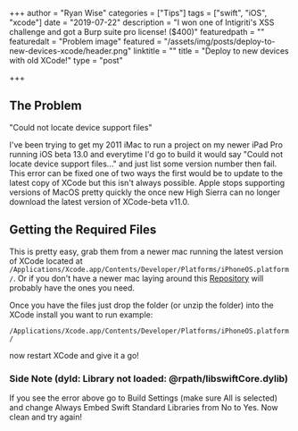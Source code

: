 +++
author = "Ryan Wise"
categories = ["Tips"]
tags = ["swift", "iOS", "xcode"]
date = "2019-07-22"
description = "I won one of Intigriti's XSS challenge and got a Burp suite pro license! ($400)"
featuredpath = ""
featuredalt = "Problem image"
featured = "/assets/img/posts/deploy-to-new-devices-xcode/header.png"
linktitle = ""
title = "Deploy to new devices with old XCode!"
type = "post"

+++

## The Problem
"Could not locate device support files"

I've been trying to get my 2011 iMac to run a project on my newer iPad Pro running iOS beta 13.0 and everytime I'd go to build it would say "Could not locate device support files..." and just list some version number then fail. This error can be fixed one of two ways the first would be to update to the latest copy of XCode but this isn't always possible. Apple stops supporting versions of MacOS pretty quickly the once new High Sierra can no longer download the latest version of XCode-beta v11.0.

## Getting the Required Files

This is pretty easy, grab them from a newer mac running the latest version of XCode located at `/Applications/Xcode.app/Contents/Developer/Platforms/iPhoneOS.platform/`. Or if you don't have a newer mac laying around this [Repository](https://github.com/filsv/iPhoneOSDeviceSupport) will probably have the ones you need.

Once you have the files just drop the folder (or unzip the folder) into the XCode install you want to run example:

 ```/Applications/Xcode.app/Contents/Developer/Platforms/iPhoneOS.platform/```

now restart XCode and give it a go!

### Side Note (dyld: Library not loaded: @rpath/libswiftCore.dylib)

If you see the error above go to Build Settings (make sure All is selected) and change Always Embed Swift Standard Libraries from No to Yes. Now clean and try again!
